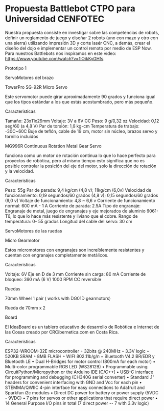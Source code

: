 # Propuesta Battlebot CTPO para Universidad CENFOTEC
Nuestra propuesta consiste en investigar sobre las competencias de robots, definir un reglamento de juego y diseñar  2 robots (uno con mazo y otro con una sierra) utilizando impresión 3D y corte lasér CNC, a demás, crear el diseño del dojo e implementar un control remoto  por medio de ESP Now.
Para nuestros Battlebots nos inspiramos en este vídeo: https://www.youtube.com/watch?v=1lOikKyGHfs 



Prototipo 1

ServoMotores del brazo 

TowerPro SG-92R Micro Servo


Este servomotor puede girar aproximadamente 90 grados y funciona igual que los tipos estándar a los que estás acostumbrado, pero más pequeño.


Caracteristicas

Tamaño: 23x11x29mm
Voltaje: 3V a 6V CC
Peso: 9 g/0,32 oz
Velocidad: 0,12 seg/60 (a 4,8 V)
Par de torsión: 1,6 kg-cm
Temperatura de trabajo: -30C~60C
Buje de teflón, cable de 19 cm, motor sin núcleo, brazos servo y tornillo incluidos




        
MG996R Continuous Rotation Metal Gear Servo





funciona como un motor de rotación continua lo que lo hace perfecto para proyectos de robótica, pero al mismo tiempo esto significa que no es posible controlar la posición del eje del motor, solo la dirección de rotación y la velocidad.




Caracteristicas


Peso: 55g
Par de parada: 9,4 kg/cm (4,8 v); 11kg/cm (6,0v)
Velocidad de funcionamiento: 0,19 segundos/60 grados (4,8 v); 0,15 segundos/60 grados (6,0 v)
Voltaje de funcionamiento: 4,8 ~ 6,6 v
Corriente de funcionamiento normal: 600 mA - 1 A
Corriente de parada: 2.5A
Tipo de engranaje: Engranaje de metal, juego de engranajes y eje mejorados de aluminio 6061-T6, lo que lo hace más resistente y liviano que el cobre.
Rango de temperatura: 0- 55 grados
Longitud del cable del servo: 30 cm




ServoMotores de las ruedas







Micro Gearmotor





Estos micromotores con engranajes son increíblemente resistentes y cuentan con engranajes completamente metálicos.



Caracteristicas


Voltaje: 6V
Eje en D de 3 mm
Corriente sin carga: 80 mA
Corriente de bloqueo: 360 mA (6 V)
1000 RPM 
CC reversible




Ruedas


70mm Wheel 1 pair ( works with DG01D gearmotors) 

Rueda de 70mm x 2





Board



El IdeaBoard es un tablero educativo de desarrollo de Robótica e Internet de las Cosas creado por CRCibernetica.com en Costa Rica.


Caracteristicas

ESP32-WROOM-32E microcontroller
        ◦ 32bits @ 240MHz
        ◦ 3.3V logic
        ◦ 520KB SRAM
        ◦ 8MB FLASH
        ◦ WIFI 802.11b/g/n
        ◦ Bluetooth V4.2 BR/EDR y Bluetooth LE
    • Dual H-Bridges for motor control (800mA for each motor)
    • Multi-color programmable RGB LED (WS2812B)
    • Programmable using CircuitPython/Micropython or the Arduino IDE (C/C++)
    • USB-C interface for programming and debugging (CH340G serial converter)
    • Standard .1" headers for convenient interfacing with GND and Vcc for each pin
    • STEMMA/QWIIC 4-pin interface for easy connections to Adafruit and Sparkfun i2c modules
    • Direct DC power for battery or power supply (5VDC - 9VDC)
    • 7 pins for servos or other applications that require direct power
    • 14 General Purpose I/O pins in total (7 direct power -- 7 with 3.3v logic)

